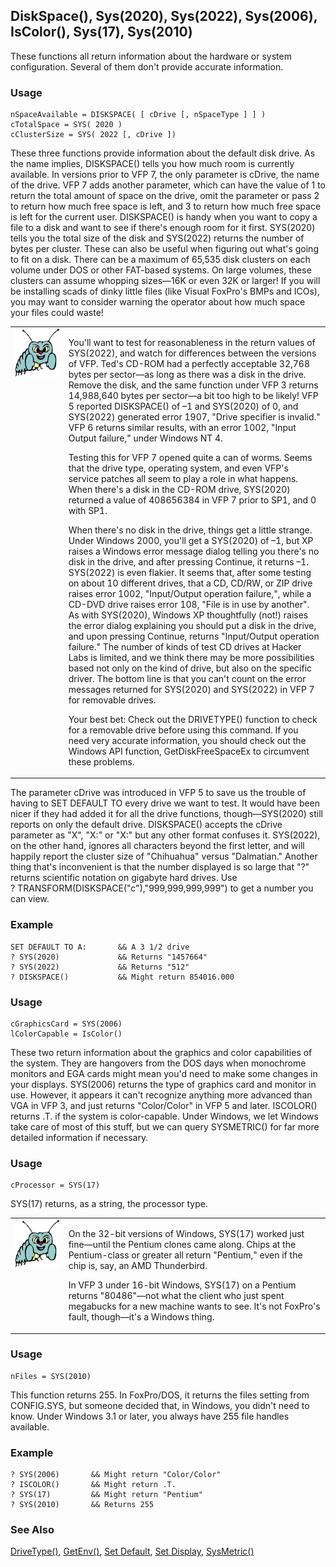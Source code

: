 ## DiskSpace(), Sys(2020), Sys(2022), Sys(2006), IsColor(), Sys(17), Sys(2010)

These functions all return information about the hardware or system configuration. Several of them don't provide accurate information.

### Usage

```foxpro
nSpaceAvailable = DISKSPACE( [ cDrive [, nSpaceType ] ] )
cTotalSpace = SYS( 2020 )
cClusterSize = SYS( 2022 [, cDrive ])
```

These three functions provide information about the default disk drive. As the name implies, DISKSPACE() tells you how much room is currently available. In versions prior to VFP 7, the only parameter is cDrive, the name of the drive. VFP 7 adds another parameter, which can have the value of 1 to return the total amount of space on the drive, omit the parameter or pass 2 to return how much free space is left, and 3 to return how much free space is left for the current user. DISKSPACE() is handy when you want to copy a file to a disk and want to see if there's enough room for it first. SYS(2020) tells you the total size of the disk and SYS(2022) returns the number of bytes per cluster. These can also be useful when figuring out what's going to fit on a disk. There can be a maximum of 65,535 disk clusters on each volume under DOS or other FAT-based systems. On large volumes, these clusters can assume whopping sizes&mdash;16K or even 32K or larger! If you will be installing scads of dinky little files (like Visual FoxPro's BMPs and ICOs), you may want to consider warning the operator about how much space your files could waste!

<table>
<tr>
  <td width="17%" valign="top">
<img width="95" height="78" src="bug.gif">
  </td>
  <td width="83%">
  <p>You'll want to test for reasonableness in the return values of SYS(2022), and watch for differences between the versions of VFP. Ted's CD-ROM had a perfectly acceptable 32,768 bytes per sector&mdash;as long as there was a disk in the drive. Remove the disk, and the same function under VFP 3 returns 14,988,640 bytes per sector&mdash;a bit too high to be likely! VFP 5 reported DISKSPACE() of &ndash;1 and SYS(2020) of 0, and SYS(2022) generated error 1907, &quot;Drive specifier is invalid.&quot; VFP 6 returns similar results, with an error 1002, &quot;Input Output failure,&quot; under Windows NT 4. </p>
  <p>Testing this for VFP 7 opened quite a can of worms. Seems that the drive type, operating system, and even VFP's service patches all seem to play a role in what happens. When there's a disk in the CD-ROM drive, SYS(2020) returned a value of 408656384 in VFP 7 prior to SP1, and 0 with SP1.</p>
  <p>When there's no disk in the drive, things get a little strange. Under Windows 2000, you'll get a SYS(2020) of &ndash;1, but XP raises a Windows error message dialog telling you there's no disk in the drive, and after pressing Continue, it returns &ndash;1. SYS(2022) is even flakier. It seems that, after some testing on about 10 different drives, that a CD, CD/RW, or ZIP drive raises error 1002, &quot;Input/Output operation failure,&quot;, while a CD-DVD drive raises error 108, &quot;File is in use by another&quot;. As with SYS(2020), Windows XP thoughtfully (not!) raises the error dialog explaining you should put a disk in the drive, and upon pressing Continue, returns &quot;Input/Output operation failure.&quot; The number of kinds of test CD drives at Hacker Labs is limited, and we think there may be more possibilities based not only on the kind of drive, but also on the specific driver. The bottom line is that you can't count on the error messages returned for SYS(2020) and SYS(2022) in VFP 7 for removable drives.</p>
  <p>Your best bet: Check out the DRIVETYPE() function to check for a removable drive before using this command. If you need very accurate information, you should check out the Windows API function, GetDiskFreeSpaceEx to circumvent these problems.</p>
  </td>
 </tr>
</table>

The parameter cDrive was introduced in VFP 5 to save us the trouble of having to SET DEFAULT TO every drive we want to test. It would have been nicer if they had added it for all the drive functions, though&mdash;SYS(2020) still reports on only the default drive. DISKSPACE() accepts the cDrive parameter as "X", "X:" or "X:\" but any other format confuses it. SYS(2022), on the other hand, ignores all characters beyond the first letter, and will happily report the cluster size of "Chihuahua" versus "Dalmatian." Another thing that's inconvenient is that the number displayed is so large that "?" returns scientific notation on gigabyte hard drives. Use ?&nbsp;TRANSFORM(DISKSPACE("c"),"999,999,999,999") to get a number you can view. 

### Example

```foxpro
SET DEFAULT TO A:       && A 3 1/2 drive
? SYS(2020)             && Returns "1457664"
? SYS(2022)             && Returns "512"
? DISKSPACE()           && Might return 854016.000
```
### Usage

```foxpro
cGraphicsCard = SYS(2006)
lColorCapable = IsColor()
```

These two return information about the graphics and color capabilities of the system. They are hangovers from the DOS days when monochrome monitors and EGA cards might mean you'd need to make some changes in your displays. SYS(2006) returns the type of graphics card and monitor in use. However, it appears it can't recognize anything more advanced than VGA in VFP 3, and just returns "Color/Color" in VFP 5 and later. ISCOLOR() returns .T. if the system is color-capable. Under Windows, we let Windows take care of most of this stuff, but we can query SYSMETRIC() for far more detailed information if necessary.

### Usage

```foxpro
cProcessor = SYS(17)
```

SYS(17) returns, as a string, the processor type. 

<table>
<tr>
  <td width="17%" valign="top">
<img width="95" height="77" src="bug.gif">
  </td>
  <td width="83%">
  <p>On the 32-bit versions of Windows, SYS(17) worked just fine&mdash;until the Pentium clones came along. Chips at the Pentium-class or greater all return &quot;Pentium,&quot; even if the chip is, say, an AMD Thunderbird.</p>
  <p>In VFP 3 under 16-bit Windows, SYS(17) on a Pentium returns &quot;80486&quot;&mdash;not what the client who just spent megabucks for a new machine wants to see. It's not FoxPro's fault, though&mdash;it's a Windows thing.</p>
  </td>
 </tr>
</table>

### Usage

```foxpro
nFiles = SYS(2010)
```

This function returns 255. In FoxPro/DOS, it returns the files setting from CONFIG.SYS, but someone decided that, in Windows, you didn't need to know. Under Windows 3.1 or later, you always have 255 file handles available.

### Example

```foxpro
? SYS(2006)       && Might return "Color/Color"
? ISCOLOR()       && Might return .T.
? SYS(17)         && Might return "Pentium"
? SYS(2010)       && Returns 255
```
### See Also

[DriveType()](s4g670.md), [GetEnv()](s4g114.md), [Set Default](s4g339.md), [Set Display](s4g137.md), [SysMetric()](s4g182.md)